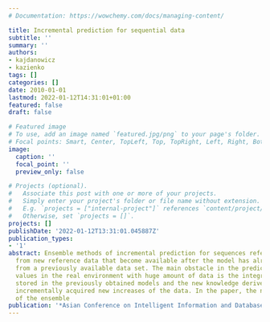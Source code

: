 ```yaml
---
# Documentation: https://wowchemy.com/docs/managing-content/

title: Incremental prediction for sequential data
subtitle: ''
summary: ''
authors:
- kajdanowicz
- kazienko
tags: []
categories: []
date: 2010-01-01
lastmod: 2022-01-12T14:31:01+01:00
featured: false
draft: false

# Featured image
# To use, add an image named `featured.jpg/png` to your page's folder.
# Focal points: Smart, Center, TopLeft, Top, TopRight, Left, Right, BottomLeft, Bottom, BottomRight.
image:
  caption: ''
  focal_point: ''
  preview_only: false

# Projects (optional).
#   Associate this post with one or more of your projects.
#   Simply enter your project's folder or file name without extension.
#   E.g. `projects = ["internal-project"]` references `content/project/deep-learning/index.md`.
#   Otherwise, set `projects = []`.
projects: []
publishDate: '2022-01-12T13:31:01.045887Z'
publication_types:
- '1'
abstract: Ensemble methods of incremental prediction for sequences refer to learning
  from new reference data that become available after the model has already been created
  from a previously available data set. The main obstacle in the prediction of sequential
  values in the real environment with huge amount of data is the integration of knowledge
  stored in the previously obtained models and the new knowledge derived from the
  incrementally acquired new increases of the data. In the paper, the new approach
  of the ensemble
publication: '*Asian Conference on Intelligent Information and Database Systems*'
---
```

